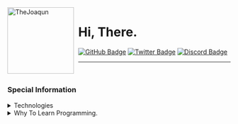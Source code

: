 <img width="150" height="150" align="left" style="float: left; margin: 0 10px 0 0;" alt="TheJoaqun" src="https://avatars.githubusercontent.com/u/69177565?v=4">

# Hi, There.

<div>
  <a href="https://github.com/thejoaqun"><img src="https://img.shields.io/badge/-Github-000000?style=flat-square&labelColor=000000&logo=Github&logoColor=white&link=https://github.com/thejoaqun" alt="GitHub Badge"/></a>
  <a href="https://twitter.com/thejoaqun"><img src="https://img.shields.io/badge/-Twitter-000000?style=flat-square&labelColor=000000&logo=twitter&logoColor=white&link=https://twitter.com/izakdvlpr" alt="Twitter Badge"/></a>
  <a href="https://discord.com/users/899400183396302918"><img src="https://img.shields.io/badge/-Discord-000000?style=flat-square&labelColor=000000&logo=discord&logoColor=white&link=https://discord.com/users/899400183396302918" alt="Discord Badge"/></a>
</div>

---

##

<div align="auto" style="display: inline-block;">
   <h3 align="auto">Special Information</h1>
</div>

<details>
    <summary>Technologies</summary>

## Websites

![icons list](https://skillicons.dev/icons?i=html,css,javascript,boostrap)

- HTML, CSS, JavaScript, Boostrap
- More Idk

## Lego??

![icons list](https://skillicons.dev/icons?i=lua,typescript)

- Lua, TypeScript

## Outted For Me

![icons list](https://skillicons.dev/icons?i=php)

- PHP

## Other Language

![icons list](https://skillicons.dev/icons?i=json,nodejs)

- Json
- NodeJS

## Know But Never Used

- Currently None

## Want to Learn

- None

</details>

<details>
    <summary>Why To Learn Programming.</summary>
    Just Study!
</details>

##

